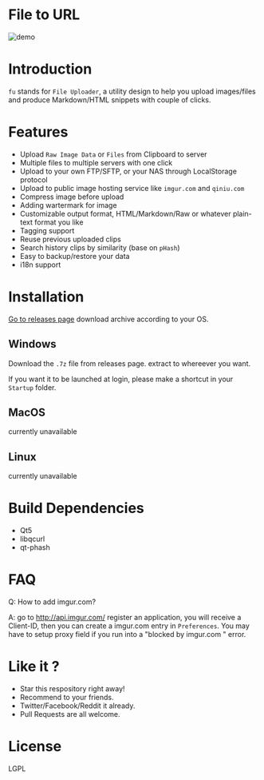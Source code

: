 # File to URL

![demo](https://github.com/klesh/fu/raw/v2.0.0/fu2.gif)

# Introduction

`fu` stands for `File Uploader`, a utility design to help you upload images/files and produce Markdown/HTML snippets with couple of clicks.

# Features

  * Upload `Raw Image Data` or `Files` from Clipboard to server
  * Multiple files to multiple servers with one click
  * Upload to your own FTP/SFTP, or your NAS through LocalStorage protocol
  * Upload to public image hosting service like `imgur.com` and `qiniu.com`
  * Compress image before upload
  * Adding wartermark for image
  * Customizable output format, HTML/Markdown/Raw or whatever plain-text format you like
  * Tagging support
  * Reuse previous uploaded clips
  * Search history clips by similarity (base on `pHash`)
  * Easy to backup/restore your data
  * i18n support


# Installation

[Go to releases page](https://github.com/klesh/fu/releases) download archive according to your OS.

## Windows

  Download the `.7z` file from releases page. extract to whereever you want.

  If you want it to be launched at login, please make a shortcut in your `Startup` folder.

## MacOS

  currently unavailable 

## Linux

  currently unavailable 


# Build Dependencies

  * Qt5
  * libqcurl
  * qt-phash

# FAQ

   Q: How to add imgur.com?

   A: go to http://api.imgur.com/ register an application, you will receive a Client-ID, then you can create a imgur.com entry in `Preferences`. You may have to setup proxy field if you run into a "blocked by imgur.com " error.

# Like it ?

  * Star this respository right away!
  * Recommend to your friends.
  * Twitter/Facebook/Reddit it already.
  * Pull Requests are all welcome.

# License

LGPL